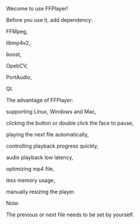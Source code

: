 Wecome to use FFPlayer!

Before you use it, add dependency:

FFMpeg,

libmp4v2,

boost,

OpebCV,

PortAudio,

Qt.

The advantage of FFPlayer:

supporting Linux, Windows and Mac,

clicking the button or double click the face to  pause,

playing the next file automatically,

controlling playback progress quickly,

audio playback low latency,

optimizing mp4 file, 

less memory usage,

manually resizing the player.

Note:

The previous or next file needs to be set by yourself.




